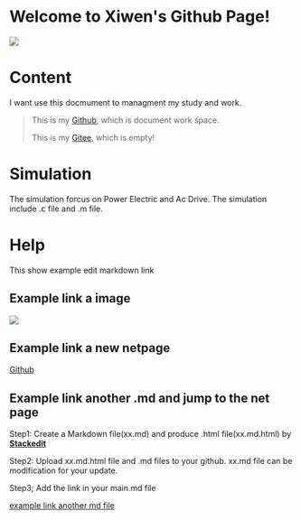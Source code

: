 # Welcome to Xiwen's Github Page!
![](https://xiwendong.github.io/ImageFolder/1.png)
# Content
I want use this docmument to managment my study and work.
 >This is my [Github](https://github.com/xiwendong), which is document work space.
 >
 >This is my [Gitee](https://gitee.com/xiwen-dong), which is empty!
 
 
 
 
 
# Simulation
 The simulation forcus on Power Electric and Ac Drive. The simulation include .c file and .m file.
 
 


# Help
This show example edit markdown link
## Example link a image

![](https://xiwendong.github.io/ImageFolder/1.png)

## Example link a new netpage

[Github](https://github.com/xiwendong)

## Example link another .md and jump to the net page
Step1:
Create a Markdown file(xx.md) and produce .html file(xx.md.html)  by [**Stackedit**](https://stackedit.io/app#)

Step2:
Upload xx.md.html file and .md files to your github.     xx.md file can be modification for your update.

Step3; Add the link in your main.md file 

[example link another md file ](https://xiwendong.github.io/Simulation/MyFirstMarDown.md.html)


